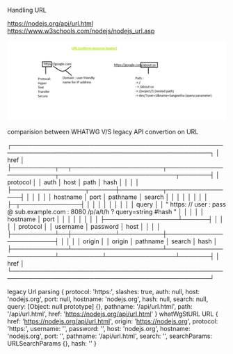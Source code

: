Handling URL

https://nodejs.org/api/url.html
https://www.w3schools.com/nodejs/nodejs_url.asp

![alt text](urlHandlingDoc.png)


comparision between WHATWG V/S legacy API convertion on URL

┌────────────────────────────────────────────────────────────────────────────────────────────────┐
│                                              href                                              │
├──────────┬──┬─────────────────────┬────────────────────────┬───────────────────────────┬───────┤
│ protocol │  │        auth         │          host          │           path            │ hash  │
│          │  │                     ├─────────────────┬──────┼──────────┬────────────────┤       │
│          │  │                     │    hostname     │ port │ pathname │     search     │       │
│          │  │                     │                 │      │          ├─┬──────────────┤       │
│          │  │                     │                 │      │          │ │    query     │       │
"  https:   //    user   :   pass   @ sub.example.com : 8080   /p/a/t/h  ?  query=string   #hash "
│          │  │          │          │    hostname     │ port │          │                │       │
│          │  │          │          ├─────────────────┴──────┤          │                │       │
│ protocol │  │ username │ password │          host          │          │                │       │
├──────────┴──┼──────────┴──────────┼────────────────────────┤          │                │       │
│   origin    │                     │         origin         │ pathname │     search     │ hash  │
├─────────────┴─────────────────────┴────────────────────────┴──────────┴────────────────┴───────┤
│                                              href                                              │
└────────────────────────────────────────────────────────────────────────────────────────────────┘

legacy Url parsing {
  protocol: 'https:',
  slashes: true,
  auth: null,
  host: 'nodejs.org',
  port: null,
  hostname: 'nodejs.org',
  hash: null,
  search: null,
  query: [Object: null prototype] {},
  pathname: '/api/url.html',
  path: '/api/url.html',
  href: 'https://nodejs.org/api/url.html'
}
whatWgStURL URL {
  href: 'https://nodejs.org/api/url.html',
  origin: 'https://nodejs.org',
  protocol: 'https:',
  username: '',
  password: '',
  host: 'nodejs.org',
  hostname: 'nodejs.org',
  port: '',
  pathname: '/api/url.html',
  search: '',
  searchParams: URLSearchParams {},
  hash: ''
}
